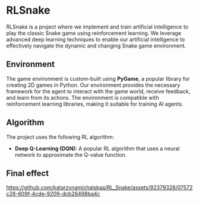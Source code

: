# RLSnake
RLSnake is a project where we implement and train artificial intelligence to play the classic Snake game using reinforcement learning. We leverage advanced deep learning techniques to enable our artificial intelligence to effectively navigate the dynamic and changing Snake game environment.

## Environment
The game environment is custom-built using **PyGame**, a popular library for creating 2D games in Python. Our environment provides the necessary framework for the agent to interact with the game world, receive feedback, and learn from its actions. The environment is compatible with reinforcement learning libraries, making it suitable for training AI agents.

## Algorithm
The project uses the following RL algorithm:
- **Deep Q-Learning (DQN):** A popular RL algorithm that uses a neural network to approximate the Q-value function.

## Final effect
https://github.com/katarzynamichalskaa/RL_Snake/assets/92379328/07572c28-609f-4cde-9209-dcb26498ba4c

